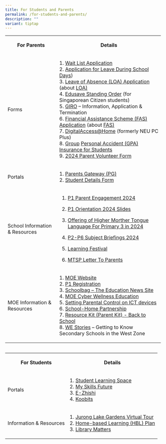 ```yaml
---
title: For Students and Parents
permalink: /for-students-and-parents/
description: ""
variant: tiptap
---
```

<table><tbody><tr><th rowspan="1" colspan="1"><p>For Parents</p></th><th rowspan="1" colspan="1"><p>Details</p></th></tr><tr><td rowspan="1" colspan="1"><p>Forms</p></td><td rowspan="1" colspan="1"><p>1. <a href="https://go.gov.sg/fpswaitlist" rel="noopener noreferrer nofollow" target="_blank">Wait List Application</a><br>2. <a href="/files/Application%20for%20Leave%20During%20School%20Days%20v202301.pdf" rel="noopener noreferrer nofollow" target="_blank">Application for Leave During School Days</a>)<br>3. <a href="https://go.gov.sg/fpsloa" rel="noopener noreferrer nofollow" target="_blank">Leave of Absence (LOA) Application</a> (about <a href="https://www.moe.gov.sg/returning-singaporeans" rel="noopener noreferrer nofollow" target="_blank">LOA)</a><br>4. <a href="https://form.gov.sg/5be24a1bb3f842000fdc4e59" rel="noopener noreferrer nofollow" target="_blank">Edusave Standing Order</a> (for Singaporean Citizen students)<br>5. <a href="https://www.moe.gov.sg/financial-matters/fees/egiro" rel="noopener noreferrer nofollow" target="_blank">GIRO</a> – Information, Application &amp; Termination<br>6. <a href="https://go.gov.sg/moe-efas" rel="noopener noreferrer nofollow" target="_blank">Financial Assistance Scheme (FAS) Application</a> (about <a href="https://www.moe.gov.sg/financial-matters/financial-assistance" rel="noopener noreferrer nofollow" target="_blank">FAS)</a><br>7. <a href="https://www.imda.gov.sg/dah" rel="noopener noreferrer nofollow" target="_blank">DigitalAccess@Home</a> (formerly NEU PC Plus)<br>8. <a href="https://studentgpa.incomegroupins.com.sg/" rel="noopener noreferrer nofollow" target="_blank">Group</a> <a href="https://studentgpa.incomegroupins.com.sg/" rel="noopener noreferrer nofollow" target="_blank">Personal Accident (GPA) Insurance for Students</a><br>9. <a href="https://form.gov.sg/6528a9066b6c18001233018b" rel="noopener noreferrer nofollow" target="_blank">2024 Parent Volunteer Form</a></p></td></tr><tr><td rowspan="1" colspan="1"><p>Portals</p></td><td rowspan="1" colspan="1"><p>1. <a href="https://pg.moe.edu.sg/" rel="noopener noreferrer nofollow" target="_blank">Parents Gateway (PG)</a><br>2. <a href="https://pg.moe.edu.sg/forms/sdf" rel="noopener noreferrer nofollow" target="_blank">Student Details Form</a></p></td></tr><tr><td rowspan="1" colspan="1"><p>School Information &amp; Resources</p></td><td rowspan="1" colspan="1"><ol data-tight="true" class="tight"><li><p><a href="/files/P1_Parent_Engagement_2024.pdf" rel="noopener noreferrer nofollow" target="_blank">P1 Parent Engagement 2024</a></p></li><li><p><a href="/files/P1_Orientation_2024.pdf" rel="noopener noreferrer nofollow" target="_blank">P1 Orientation 2024 Slides</a></p></li><li><p><a href="https://go.gov.sg/hmtl-p3-2024" rel="noopener noreferrer nofollow" target="_blank">Offering of Higher Morther Tongue Language For Primary 3 in 2024</a></p></li><li><p><a href="https://www.frontierpri.moe.edu.sg/subject-briefings-2024/" rel="noopener noreferrer nofollow" target="_blank">P2-P6 Subject Briefings 2024</a></p></li><li><p><a href="https://www.frontierpri.moe.edu.sg/learning-festival-for-parents/" rel="noopener noreferrer nofollow" target="_blank">Learning Festival</a></p></li><li><p><a href="https://go.gov.sg/mtsp-letter-to-parents" rel="noopener noreferrer nofollow" target="_blank">MTSP Letter To Parents</a></p></li></ol></td></tr><tr><td rowspan="1" colspan="1"><p>MOE Information &amp; Resources</p></td><td rowspan="1" colspan="1"><p>1. <a href="https://www.moe.gov.sg/" rel="noopener noreferrer nofollow" target="_blank">MOE Website</a><br>2. <a href="https://www.moe.gov.sg/primary/p1-registration" rel="noopener noreferrer nofollow" target="_blank">P1 Registration</a><br>3. <a href="https://www.schoolbag.edu.sg/" rel="noopener noreferrer nofollow" target="_blank">Schoolbag – The Education News Site</a><br>4. <a href="https://www.moe.gov.sg/education-in-sg/our-programmes/cyber-wellness" rel="noopener noreferrer nofollow" target="_blank">MOE Cyber Wellness Education</a> <br>5. <a href="https://www.moe.gov.sg/news/press-releases/20190216-guidelines-for-school-home-partnership-preparing-students-for-the-future" rel="noopener noreferrer nofollow" target="_blank">Setting Parental Control on ICT devices</a><br>6. <a href="https://www.schoolbag.edu.sg/" rel="noopener noreferrer nofollow" target="_blank">School-Home Partnership</a><br>7. <a href="/files/Resource-Kit-Parent-Kit-Back-to-School-Updated-final.pdf" rel="noopener noreferrer nofollow" target="_blank">Resource Kit (Parent Kit) - Back to School</a><br>8. <a href="https://online.fliphtml5.com/obrr/qkde/" rel="noopener noreferrer nofollow" target="_blank">WE Stories</a> – Getting to Know Secondary Schools in the West Zone</p></td></tr></tbody></table><pre><code></code></pre><table><tbody><tr><th rowspan="1" colspan="1"><p>For Students</p></th><th rowspan="1" colspan="1"><p>Details</p></th></tr><tr><td rowspan="1" colspan="1"><p>Portals</p></td><td rowspan="1" colspan="1"><p>1. <a href="https://vle.learning.moe.edu.sg/login" rel="noopener noreferrer nofollow" target="_blank">Student Learning Space</a><br>2. <a href="https://www.myskillsfuture.gov.sg/content/student/en/primary.html" rel="noopener noreferrer nofollow" target="_blank">My Skills Future</a><br>3. <a href="https://www.ezhishi.net/Contents/index.html" rel="noopener noreferrer nofollow" target="_blank">E-Zhishi</a><br>4. <a href="https://member.koobits.com/" rel="noopener noreferrer nofollow" target="_blank">Koobits</a></p></td></tr><tr><td rowspan="1" colspan="1"><p>Information &amp; Resources</p></td><td rowspan="1" colspan="1"><p>1. <a href="https://singapore360.com/360/juronglakegardens" rel="noopener noreferrer nofollow" target="_blank">Jurong Lake Gardens Virtual Tour</a><br>2. <a href="https://www.frontierpri.moe.edu.sg/hbl-2/" rel="noopener noreferrer nofollow" target="_blank">Home-based Learning (HBL) Plan</a><br>3. <a href="https://www.frontierpri.moe.edu.sg/library-matters/" rel="noopener noreferrer nofollow" target="_blank">Library Matters</a></p></td></tr></tbody></table><p></p>
